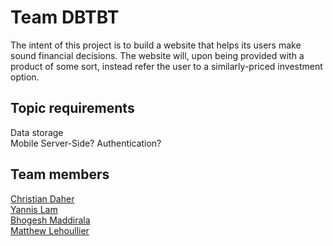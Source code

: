 # Team DBTBT

The intent of this project is to build a website that helps its users make sound financial decisions. The website will, upon being provided with a product of some sort, instead refer the user to a similarly-priced investment option.  

## Topic requirements  
Data storage  
Mobile
Server-Side?
Authentication?  

## Team members
[Christian Daher](https://github.com/cdaher3/DBTBT/blob/master/team/Christian_Daher.md)  
[Yannis Lam](https://github.com/cdaher3/DBTBT/blob/master/team/Yannis_Lam.md)  
[Bhogesh Maddirala](https://github.com/cdaher3/DBTBT/blob/master/team/Bhogesh_Maddirala.md)  
[Matthew Lehoullier](https://github.com/cdaher3/DBTBT/blob/master/team/Matthew_Lehoullier.md)  
